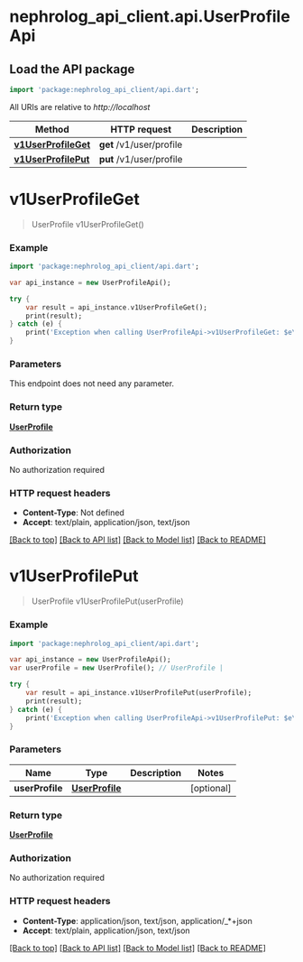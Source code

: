 # nephrolog_api_client.api.UserProfileApi

## Load the API package
```dart
import 'package:nephrolog_api_client/api.dart';
```

All URIs are relative to *http://localhost*

Method | HTTP request | Description
------------- | ------------- | -------------
[**v1UserProfileGet**](UserProfileApi.md#v1UserProfileGet) | **get** /v1/user/profile | 
[**v1UserProfilePut**](UserProfileApi.md#v1UserProfilePut) | **put** /v1/user/profile | 


# **v1UserProfileGet**
> UserProfile v1UserProfileGet()



### Example 
```dart
import 'package:nephrolog_api_client/api.dart';

var api_instance = new UserProfileApi();

try { 
    var result = api_instance.v1UserProfileGet();
    print(result);
} catch (e) {
    print('Exception when calling UserProfileApi->v1UserProfileGet: $e\n');
}
```

### Parameters
This endpoint does not need any parameter.

### Return type

[**UserProfile**](UserProfile.md)

### Authorization

No authorization required

### HTTP request headers

 - **Content-Type**: Not defined
 - **Accept**: text/plain, application/json, text/json

[[Back to top]](#) [[Back to API list]](../README.md#documentation-for-api-endpoints) [[Back to Model list]](../README.md#documentation-for-models) [[Back to README]](../README.md)

# **v1UserProfilePut**
> UserProfile v1UserProfilePut(userProfile)



### Example 
```dart
import 'package:nephrolog_api_client/api.dart';

var api_instance = new UserProfileApi();
var userProfile = new UserProfile(); // UserProfile | 

try { 
    var result = api_instance.v1UserProfilePut(userProfile);
    print(result);
} catch (e) {
    print('Exception when calling UserProfileApi->v1UserProfilePut: $e\n');
}
```

### Parameters

Name | Type | Description  | Notes
------------- | ------------- | ------------- | -------------
 **userProfile** | [**UserProfile**](UserProfile.md)|  | [optional] 

### Return type

[**UserProfile**](UserProfile.md)

### Authorization

No authorization required

### HTTP request headers

 - **Content-Type**: application/json, text/json, application/_*+json
 - **Accept**: text/plain, application/json, text/json

[[Back to top]](#) [[Back to API list]](../README.md#documentation-for-api-endpoints) [[Back to Model list]](../README.md#documentation-for-models) [[Back to README]](../README.md)

